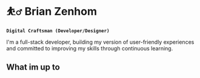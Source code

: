 # ⛹️‍♂️ Brian Zenhom

**`Digital Craftsman (Developer/Designer)`**

I'm a full-stack developer, building my version of user-friendly experiences and committed to improving my skills through continuous learning.



## What im up to
